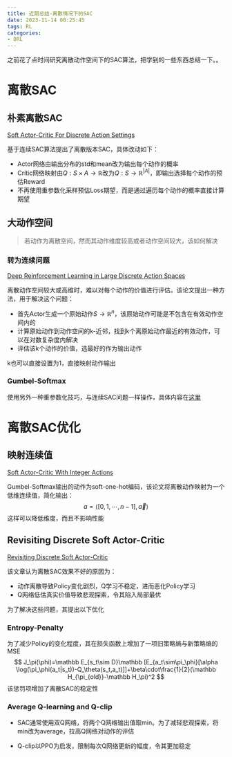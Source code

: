 ```yaml
---
title: 近期总结-离散情况下的SAC
date: 2023-11-14 00:25:45
tags: RL
categories:
- DRL
---
```


之前花了点时间研究离散动作空间下的SAC算法，把学到的一些东西总结一下。。


<!-- more -->
# 离散SAC

## 朴素离散SAC

[Soft Actor-Critic For Discrete Action Settings](https://arxiv.org/pdf/1910.07207.pdf)

基于连续SAC算法提出了离散版本SAC，具体改动如下：

- Actor网络由输出分布的std和mean改为输出每个动作的概率
- Critic网络映射由$Q:S\times A\rightarrow \mathbb R$改为$Q:S\rightarrow\mathbb R^{|A|}$，即输出选择每个动作的预估Reward
- 不再使用重参数化采样预估Loss期望，而是通过遍历每个动作的概率直接计算期望



## 大动作空间

> 若动作为离散空间，然而其动作维度较高或者动作空间较大，该如何解决

### 转为连续问题

[Deep Reinforcement Learning in Large Discrete Action Spaces]([arxiv.org/pdf/1512.07679.pdf](https://arxiv.org/pdf/1512.07679.pdf))

离散动作空间较大或高维时，难以对每个动作的价值进行评估。该论文提出一种方法，用于解决这个问题：

- 首先Actor生成一个原始动作$S \rightarrow \mathbb R^n$，该原始动作可能是不包含在有效动作空间内的
- 计算原始动作到动作空间的k-近邻，找到k个离原始动作最近的有效动作，可以在对数复杂度内解决
- 评估该k个动作的价值，选最好的作为输出动作

k也可以直接设置为1，直接映射动作输出



### Gumbel-Softmax

使用另外一种重参数化技巧，与连续SAC问题一样操作，具体内容在[这里](https://pophirasawa.top/2023/10/29/04学习/Gumbel%20Softmax/)



# 离散SAC优化

## 映射连续值

[Soft Actor-Critic With Integer Actions](https://arxiv.org/pdf/2109.08512.pdf)

Gumbel-Softmax输出的动作为soft-one-hot编码，该论文将离散动作映射为一个低维连续值，简化输出：
$$
a= \left< [0,1,\cdots,n-1],\vec a\right>
$$
这样可以降低维度，而且不影响性能



## Revisiting Discrete Soft Actor-Critic

[Revisiting Discrete Soft Actor-Critic](http://export.arxiv.org/pdf/2209.10081v2)

该文章认为离散SAC效果不好的原因为：

- 动作离散导致Policy变化剧烈，Q学习不稳定，进而恶化Policy学习
- Q网络低估真实价值导致悲观探索，令其陷入局部最优

为了解决这些问题，其提出以下优化

### Entropy-Penalty

为了减少Policy的变化程度，其在损失函数上增加了一项旧策略熵与新策略熵的MSE
$$
J_\pi(\phi)=\mathbb E_{s_t\sim D}\mathbb [E_{a_t\sim\pi_\phi}[\alpha \log(\pi_\phi(a_t|s_t))-Q_\theta(s_t,a_t)]]+\beta\cdot\frac{1}{2}(\mathbb H_{\pi_{old}}-\mathbb H_\pi)^2
$$
该惩罚项增加了离散SAC的稳定性



### Average Q-learning and Q-clip

- SAC通常使用双Q网络，将两个Q网络输出值取min。为了减轻悲观探索，将min改为average，拉高Q网络对动作的评估

- Q-clip以PPO为启发，限制每次Q网络更新的幅度，令其更加稳定



